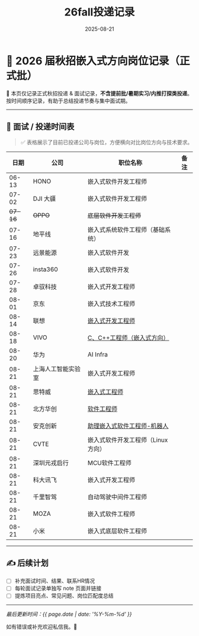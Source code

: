 ﻿---
title: "26fall投递记录"
date: 2025-08-21
categories: Fall_Reviews
tags: [面经, 秋招, 嵌入式软件]
layout: note
excerpt: 只记录秋招正式批，不记录提前批。
---

# 🎯 2026 届秋招嵌入式方向岗位记录（正式批）

📌 本页仅记录正式秋招投递 & 面试记录，**不含提前批/暑期实习/内推打探类投递**。按时间顺序记录，有助于总结投递节奏与集中面试期。

---

## 📅 面试 / 投递时间表

> ✅ 表格展示了目前已投递公司与岗位，方便横向对比岗位方向与技术要求。

| 日期        | 公司        | 职位名称                                                                                                                                                                                        | 备注 |
| --------- | --------- | ------------------------------------------------------------------------------------------------------------------------------------------------------------------------------------------- | -- |
| 06-13     | HONO    | 嵌入式软件开发工程师                                                                                                                                                                                  |    |
| 07-02     | DJI 大疆    | 嵌入式软件开发工程师                                                                                                                                                                                  |    |
| ~~07-16~~ | ~~OPPO~~  | ~~底层软件开发工程师~~                                                                                                                                                                               |    |
| 07-16     | 地平线       | 嵌入式系统软件工程师（基础系统）                                                                                                                                                                            |    |
| 07-23     | 远景能源      | 嵌入式软件开发                                                                                                                                                                                     |    |
| 07-26     | insta360  | 嵌入式软件开发                                                                                                                                                                                     |    |
| 07-28     | 卓驭科技      | 嵌入式开发工程师                                                                                                                                                                                    |    |
| 08-01     | 京东        | 嵌入式技术工程师                                                                                                                                                                                    |    |
| 08-14     | 联想        | [嵌入式开发工程师](https://talent.lenovo.com.cn/position/detail?id=1541)                                                                                                                            |    |
| 08-18     | VIVO      | [C、C++工程师（嵌入式方向）](https://hr-campus.vivo.com/campus/detail?jobAdId=b1d97aa0-54b7-4b13-902b-3b2b9a91afe2)                                                                                    |    |
| 08-20     | 华为        | AI Infra                                                                                                                                                                                    |    |
| 08-21     | 上海人工智能实验室 | 嵌入式开发工程师                                                                                                                                                                                    |    |
| 08-21     | 思特威       | [嵌入式工程师](https://app.mokahr.com/campus_apply/smartsenstech1/56088?recommendCode=DS2xZPy3#/job/d097d867-f2cd-4bae-8fa9-d5efafce4a97)                                                         |    |
| 08-21     | 北方华创      | [软件工程师](https://career.naura.com/campus/detail?jobAdId=4bd4ef9b-7c7c-4d37-aea0-beb3bbe59afe)                                                                                                |    |
| 08-21     | 安克创新      | [助理嵌入式软件工程师-机器人](https://anker-in.jobs.feishu.cn/referral/campus/position/7539826644011534643/detail?token=NTsxNzU1MTYzOTU4NzIwOzc1MzgyOTk5MDU2NjkwMjE2OTk7NzUzODM2MDMzNDUwOTAxNzQwNzsxLzE) |    |
| 08-21     | CVTE      | 嵌入式软件开发工程师（Linux方向）                                                                                                                                                                         |    |
| 08-21     | 深圳元戎启行    | MCU软件工程师                                                                                                                                                                                    |    |
| 08-21     | 科大讯飞    | 嵌入式开发工程师                                                                                                                                                                                    |    |
|08-21|千里智驾|自动驾驶中间件工程师
|08-21|MOZA|嵌入式软件工程师||
|08-21|小米|嵌入式底层软件工程师||


---

## ✍️ 后续计划

- [ ] 补充面试时间、结果、联系HR情况
- [ ] 每轮面试记录单独写 note 页面并链接
- [ ] 提炼项目亮点、常见问题、岗位匹配度总结

---

_最后更新时间：{{ page.date | date: '%Y-%m-%d' }}_

如有错误或补充欢迎私信我。🌱




